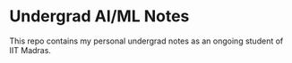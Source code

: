 # Undergrad AI/ML Notes
This repo contains my personal undergrad notes as an ongoing student of IIT Madras.

